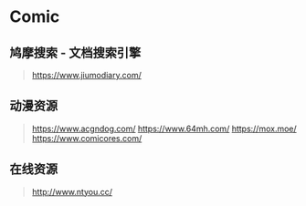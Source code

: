 # Comic





## 鸠摩搜索 - 文档搜索引擎

> https://www.jiumodiary.com/



## 动漫资源

> https://www.acgndog.com/
> https://www.64mh.com/
> https://mox.moe/
> https://www.comicores.com/



## 在线资源

> http://www.ntyou.cc/



[1]: https://www.bilibili.com/read/cv12208209/	"如何做一个合格的本地漫画党：了解漫画＋下载漫画＋漫画阅读器推荐"
[2]: https://go2think.com/9-good-comic-read-download-sites/	"9个漫画在线观看和下载网站推荐，漫画爱好者必备！"

